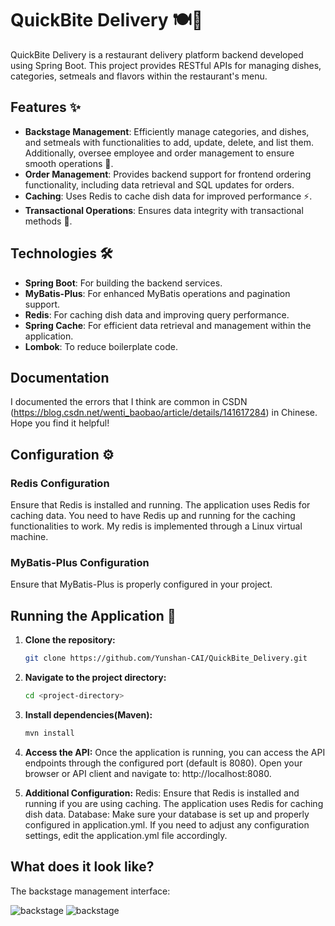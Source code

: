 # QuickBite Delivery 🍽️🚀

QuickBite Delivery is a restaurant delivery platform backend developed using Spring Boot. This project provides RESTful APIs for managing dishes, categories, setmeals and flavors within the restaurant's menu.

## Features ✨

- **Backstage Management**: Efficiently manage categories, and dishes, and setmeals with functionalities to add, update, delete, and list them. Additionally, oversee employee and order management to ensure smooth operations 🍲.
- **Order Management**: Provides backend support for frontend ordering functionality, including data retrieval and SQL updates for orders.
- **Caching**: Uses Redis to cache dish data for improved performance ⚡.
- **Transactional Operations**: Ensures data integrity with transactional methods 💼.

## Technologies 🛠️

- **Spring Boot**: For building the backend services.
- **MyBatis-Plus**: For enhanced MyBatis operations and pagination support.
- **Redis**: For caching dish data and improving query performance.
- **Spring Cache**: For efficient data retrieval and management within the application.
- **Lombok**: To reduce boilerplate code.

## Documentation

I documented the errors that I think are common in CSDN (https://blog.csdn.net/wenti_baobao/article/details/141617284) in Chinese. 
Hope you find it helpful!

## Configuration ⚙️

### Redis Configuration

Ensure that Redis is installed and running. The application uses Redis for caching data. You need to have Redis up and running for the caching functionalities to work. My redis is implemented through a Linux virtual machine.

### MyBatis-Plus Configuration

Ensure that MyBatis-Plus is properly configured in your project.

## Running the Application 🚀

1. **Clone the repository:**

   ```bash
   git clone https://github.com/Yunshan-CAI/QuickBite_Delivery.git
   
2. **Navigate to the project directory:**
   ```bash
   cd <project-directory>
   
3. **Install dependencies(Maven):**
   ```bash
   mvn install
   
4. **Access the API:**
Once the application is running, you can access the API endpoints through the configured port (default is 8080).
Open your browser or API client and navigate to: http://localhost:8080.

5. **Additional Configuration:**
Redis: Ensure that Redis is installed and running if you are using caching. The application uses Redis for caching dish data.
Database: Make sure your database is set up and properly configured in application.yml.
If you need to adjust any configuration settings, edit the application.yml file accordingly.

## What does it look like?
The backstage management interface:

![backstage](upload/demo/backstage1.png)
![backstage](upload/demo/backstage2.png)





